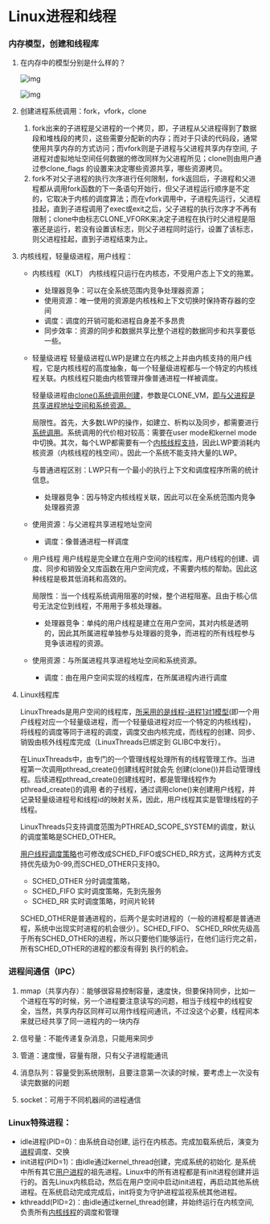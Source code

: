 # Linux进程和线程

### 内存模型，创建和线程库

1. 在内存中的模型分别是什么样的？

   ![img](/Users/zhangyi/proj-dev/knowledge-review/images/os/memory-model-0.png)

   ![img](/Users/zhangyi/proj-dev/knowledge-review/images/os/memory-model.png)

2. 创建进程系统调用：fork，vfork，clone
   1. fork出来的子进程是父进程的一个拷贝，即，子进程从父进程得到了数据段和堆栈段的拷贝，这些需要分配新的内存；而对于只读的代码段，通常使用共享内存的方式访问；而vfork则是子进程与父进程共享内存空间, 子进程对虚拟地址空间任何数据的修改同样为父进程所见；clone则由用户通过参clone_flags 的设置来决定哪些资源共享，哪些资源拷贝。 
   2. fork不对父子进程的执行次序进行任何限制，fork返回后，子进程和父进程都从调用fork函数的下一条语句开始行，但父子进程运行顺序是不定的，它取决于内核的调度算法；而在vfork调用中，子进程先运行，父进程挂起，直到子进程调用了exec或exit之后，父子进程的执行次序才不再有限制；clone中由标志CLONE_VFORK来决定子进程在执行时父进程是阻塞还是运行，若没有设置该标志，则父子进程同时运行，设置了该标志，则父进程挂起，直到子进程结束为止。

3. 内核线程，轻量级进程，用户线程：

   - 内核线程（KLT）
     内核线程只运行在内核态，不受用户态上下文的拖累。

     - 处理器竞争：可以在全系统范围内竞争处理器资源；
     - 使用资源：唯一使用的资源是内核栈和上下文切换时保持寄存器的空间
     - 调度：调度的开销可能和进程自身差不多昂贵
     - 同步效率：资源的同步和数据共享比整个进程的数据同步和共享要低一些。

   - 轻量级进程
     轻量级进程(LWP)是建立在内核之上并由内核支持的用户线程，它是内核线程的高度抽象，每一个轻量级进程都与一个特定的内核线程关联。内核线程只能由内核管理并像普通进程一样被调度。

     轻量级进程由<u>clone()系统调用创建</u>，参数是CLONE_VM，<u>即与父进程是共享进程地址空间和系统资源。</u>

     局限性。首先，大多数LWP的操作，如建立、析构以及同步，都需要进行<u>系统调用</u>。系统调用的代价相对较高：需要在user mode和kernel mode中切换。其次，每个LWP都需要有一个<u>内核线程支持</u>，因此LWP要消耗内核资源（内核线程的栈空间）。因此一个系统不能支持大量的LWP。

     与普通进程区别：LWP只有一个最小的执行上下文和调度程序所需的统计信息。
     
     - 处理器竞争：因与特定内核线程关联，因此可以在全系统范围内竞争处理器资源
   - 使用资源：与父进程共享进程地址空间
     
     - 调度：像普通进程一样调度
     
   - 用户线程
     用户线程是完全建立在用户空间的线程库，用户线程的创建、调度、同步和销毁全又库函数在用户空间完成，不需要内核的帮助。因此这种线程是极其低消耗和高效的。

     局限性：当一个线程系统调用阻塞的时候，整个进程阻塞。且由于核心信号无法定位到线程，不用用于多核处理器。

     - 处理器竞争：单纯的用户线程是建立在用户空间，其对内核是透明的，因此其所属进程单独参与处理器的竞争，而进程的所有线程参与竞争该进程的资源。
   - 使用资源：与所属进程共享进程地址空间和系统资源。
     
     - 调度：由在用户空间实现的线程库，在所属进程内进行调度

4. Linux线程库

   LinuxThreads是用户空间的线程库，<u>所采用的是线程-进程1对1模型</u>(即一个用户线程对应一个轻量级进程，而一个轻量级进程对应一个特定的内核线程)，将线程的调度等同于进程的调度，调度交由内核完成，而线程的创建、同步、销毁由核外线程库完成（LinuxThreads已绑定到 GLIBC中发行）。

   在LinuxThreads中，由专门的一个管理线程处理所有的线程管理工作。当进程第一次调用pthread_create()创建线程时就会先 创建(clone())并启动管理线程。后续进程pthread_create()创建线程时，都是管理线程作为pthread_create()的调用 者的子线程，通过调用clone()来创建用户线程，并记录轻量级进程号和线程id的映射关系，因此，用户线程其实是管理线程的子线程。

   LinuxThreads只支持调度范围为PTHREAD_SCOPE_SYSTEM的调度，默认的调度策略是SCHED_OTHER。

   <u>用户线程调度策略</u>也可修改成SCHED_FIFO或SCHED_RR方式，这两种方式支持优先级为0-99,而SCHED_OTHER只支持0。

   - SCHED_OTHER 分时调度策略，
   - SCHED_FIFO   实时调度策略，先到先服务
   - SCHED_RR     实时调度策略，时间片轮转

   SCHED_OTHER是普通进程的，后两个是实时进程的（一般的进程都是普通进程，系统中出现实时进程的机会很少）。SCHED_FIFO、 SCHED_RR优先级高于所有SCHED_OTHER的进程，所以只要他们能够运行，在他们运行完之前，所有SCHED_OTHER的进程的都没有得到 执行的机会。



### 进程间通信（IPC）

1. mmap（共享内存）：能够很容易控制容量，速度快，但要保持同步，比如一个进程在写的时候，另一个进程要注意读写的问题，相当于线程中的线程安全，当然，共享内存区同样可以用作线程间通讯，不过没这个必要，线程间本来就已经共享了同一进程内的一块内存

2. 信号量：不能传递复杂消息，只能用来同步

3. 管道：速度慢，容量有限，只有父子进程能通讯

4. 消息队列：容量受到系统限制，且要注意第一次读的时候，要考虑上一次没有读完数据的问题

5. socket：可用于不同机器间的进程通信

   

### Linux特殊进程：

- idle进程(PID=0)：由系统自动创建, 运行在内核态。完成加载系统后，演变为<u>进程</u>调度、交换
- init进程(PID=1)：由idle通过kernel_thread创建，完成系统的初始化. 是系统中所有其它<u>用户进程</u>的祖先进程。Linux中的所有进程都是有init进程创建并运行的。首先Linux内核启动，然后在用户空间中启动init进程，再启动其他系统进程。在系统启动完成完成后，init将变为守护进程监视系统其他进程。
- kthreadd(PID=2)：由idle通过kernel_thread创建，并始终运行在内核空间, 负责所有<u>内核线程</u>的调度和管理 

